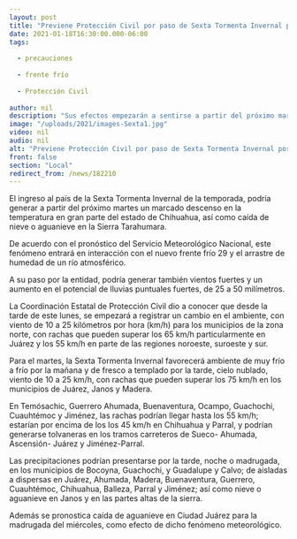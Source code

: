 ```yaml
---
layout: post
title: "Previene Protección Civil por paso de Sexta Tormenta Invernal por la entidad"
date: 2021-01-18T16:30:00.000-06:00
tags:
  
  - precauciones
  
  - frente frío
  
  - Protección Civil
  
author: nil
description: "Sus efectos empezarán a sentirse a partir del próximo martes, con bajas temperaturas, vientos fuertes y posibilidad de nieve o aguanieve en las zonas altas de la Sierra Tarahumara"
image: "/uploads/2021/images-Sexta1.jpg"
video: nil
audio: nil
alt: "Previene Protección Civil por paso de Sexta Tormenta Invernal por la entidad"
front: false
section: "Local"
redirect_from: /news/182210
---
```


El ingreso al país de la Sexta Tormenta Invernal de la temporada, podría generar a partir del próximo martes un marcado descenso en la temperatura en gran parte del estado de Chihuahua, así como caída de nieve o aguanieve en la Sierra Tarahumara.

De acuerdo con el pronóstico del Servicio Meteorológico Nacional, este fenómeno entrará en interacción con el nuevo frente frío 29 y el arrastre de humedad de un río atmosférico.

A su paso por la entidad, podría generar también vientos fuertes y un aumento en el potencial de lluvias puntuales fuertes, de 25 a 50 milímetros.

La Coordinación Estatal de Protección Civil dio a conocer que desde la tarde de este lunes, se empezará a registrar un cambio en el ambiente, con viento de 10 a 25 kilómetros por hora (km/h) para los municipios de la zona norte, con rachas que pueden superar los 65 km/h particularmente en Juárez y los 55 km/h en parte de las regiones noroeste, suroeste y sur.

Para el martes, la Sexta Tormenta Invernal favorecerá ambiente de muy frío a frío por la mañana y de fresco a templado por la tarde, cielo nublado, viento de 10 a 25 km/h, con rachas que pueden superar los 75 km/h en los municipios de Juárez, Janos y Madera.

En Temósachic, Guerrero Ahumada, Buenaventura, Ocampo, Guachochi, Cuauhtémoc y Jiménez, las rachas podrían llegar hasta los 55 km/h; estarían por encima de los los 45 km/h en Chihuahua y Parral, y podrían generarse tolvaneras en los tramos carreteros de Sueco- Ahumada, Ascensión- Juárez y Jiménez-Parral.

Las precipitaciones podrían presentarse por la tarde, noche o madrugada, en los municipios de Bocoyna, Guachochi, y Guadalupe y Calvo; de aisladas a dispersas en Juárez, Ahumada, Madera, Buenaventura, Guerrero, Cuauhtémoc, Chihuahua, Balleza, Parral y Jiménez; así como nieve o aguanieve en Janos y en las partes altas de la sierra.

Además se pronostica caída de aguanieve en Ciudad Juárez para la madrugada del miércoles, como efecto de dicho fenómeno meteorológico.
